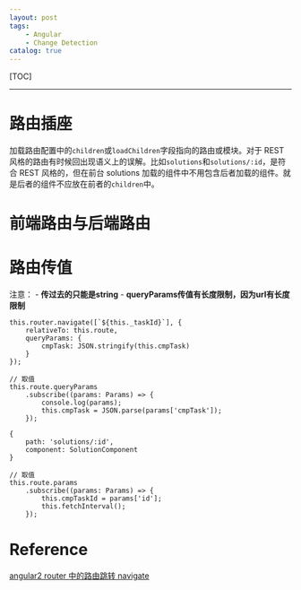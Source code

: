 ```yaml
---
layout: post
tags: 
    - Angular
    - Change Detection
catalog: true
---
```


[TOC]

---

# 路由插座

<router-outlet></router-outlet>
加载路由配置中的`children`或`loadChildren`字段指向的路由或模块。对于 REST 风格的路由有时候回出现语义上的误解。比如`solutions`和`solutions/:id`，是符合 REST 风格的，但在前台 solutions 加载的组件中不用包含后者加载的组件。就是后者的组件不应放在前者的`children`中。

# 前端路由与后端路由

# 路由传值

注意：
    - **传过去的只能是string**
    - **queryParams传值有长度限制，因为url有长度限制**
```
this.router.navigate([`${this._taskId}`], {
    relativeTo: this.route,
    queryParams: {
        cmpTask: JSON.stringify(this.cmpTask)
    }
});

// 取值
this.route.queryParams
    .subscribe((params: Params) => {
        console.log(params);
        this.cmpTask = JSON.parse(params['cmpTask']);
    });
```

```
{
    path: 'solutions/:id',
    component: SolutionComponent
}

// 取值
this.route.params
    .subscribe((params: Params) => {
        this.cmpTaskId = params['id'];
        this.fetchInterval();
    });
```


# Reference

[angular2 router 中的路由跳转 navigate](http://blog.csdn.net/erciyuan_nuonuo/article/details/54604311)
